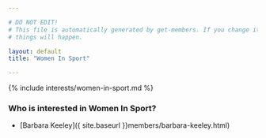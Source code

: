 ```yaml
---

# DO NOT EDIT!
# This file is automatically generated by get-members. If you change it, bad
# things will happen.

layout: default
title: "Women In Sport"

---
```


{% include interests/women-in-sport.md %}

### Who is interested in Women In Sport?


* [Barbara Keeley]({ site.baseurl }}members/barbara-keeley.html)
